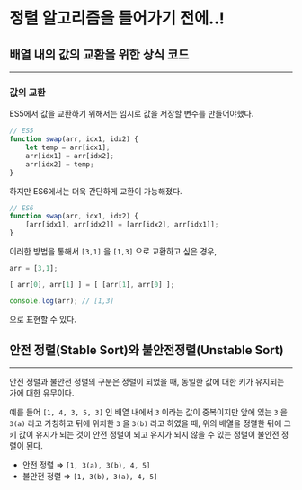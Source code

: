 # 정렬 알고리즘을 들어가기 전에..!

## 배열 내의 값의 교환을 위한 상식 코드

---

### 값의 교환

ES5에서 값을 교환하기 위해서는 임시로 값을 저장할 변수를 만들어야했다.

```jsx
// ES5
function swap(arr, idx1, idx2) {
	let temp = arr[idx1];
	arr[idx1] = arr[idx2];
	arr[idx2] = temp;
}
```

하지만 ES6에서는 더욱 간단하게 교환이 가능해졌다.

```jsx
// ES6
function swap(arr, idx1, idx2) {
	[arr[idx1], arr[idx2]] = [arr[idx2], arr[idx1]];
}
```

이러한 방법을 통해서 `[3,1]` 을 `[1,3]` 으로 교환하고 싶은 경우,

```jsx
arr = [3,1];

[ arr[0], arr[1] ] = [ [arr[1], arr[0] ];

console.log(arr); // [1,3]
```

으로 표현할 수 있다.

## 안전 정렬(Stable Sort)와 불안전정렬(Unstable Sort)

---

안전 정렬과 불안전 정렬의 구분은 정렬이 되었을 때, 동일한 값에 대한 키가 유지되는 가에 대한 유무이다.

예를 들어 `[1, 4, 3, 5, 3]` 인 배열 내에서 `3` 이라는 값이 중복이지만 앞에 있는 `3` 을 `3(a)` 라고 가칭하고 뒤에 위치한 `3` 을 `3(b)` 라고 하였을 때,
위의 배열을 정렬한 뒤에 그 키 값이 유지가 되는 것이 안전 정렬이 되고
유지가 되지 않을 수 있는 정렬이 불안전 정렬이 된다.

- 안전 정렬 ⇒ `[1, 3(a), 3(b), 4, 5]`
- 불안전 정렬 ⇒ `[1, 3(b), 3(a), 4, 5]`